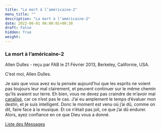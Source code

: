 ```yaml
---
title: "La mort à l’américaine-2"
menu_title: ""
description: "La mort à l’américaine-2"
date: 2022-06-01 06:00:01+00:30
draft: False
hidden: True
weight:
---
```

### La mort à l’américaine-2

Allen Dulles - reçu par FAB le 21 Février 2013, Berkeley, Californie, USA.

C’est moi, Allen Dulles.

Je sais que vous avez eu la pensée aujourd’hui que les esprits ne voient pas toujours leur mal clairement, et peuvent continuer sur le même chemin qu’ils avaient sur terre. Eh bien, vous ne devez pas craindre de m’avoir mal [canalisé](/fr-contemporary-messages/fr-contemporary-messages-by-date-order/fr-contemporary-messages-2013/fr-2013-2-19-1-fab-allen-dulles/), car ce n’est pas le cas. J’ai eu amplement le temps d’évaluer mon destin, et je suis intelligent. Donc le moment est venu où j’ai dû, comme on dit, faire face à la musique. Et ce n’était pas joli, ce que j’ai dû endurer. Alors, ayez confiance en ce que Dieu vous a donné.

[Liste des Messages](/fr-contemporary-messages/fr-contemporary-messages-by-date-order/fr-contemporary-messages-2013)
